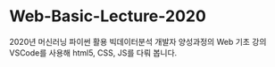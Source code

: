 # Web-Basic-Lecture-2020
2020년 머신러닝 파이썬 활용 빅데이터분석 개발자 양성과정의 Web 기초 강의
VSCode를 사용해 html5, CSS, JS를 다뤄 봅니다.
